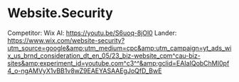 # Website.Security
Competitor: Wix AI: https://youtu.be/S6uoq-8jOl0 Lander: https://www.wix.com/website-security?utm_source=google&amp;utm_medium=cpc&amp;utm_campaign=yt_ads_wix_us_brnd_consideration_dt_en_05/23_biz-website_cpm^cau-biz-sites&amp;experiment_id=youtube.com^c3^^&amp;gclid=EAIaIQobChMI0pf4_o-ngAMVyX1vBB1v8wZ9EAEYASAAEgJoQfD_BwE
